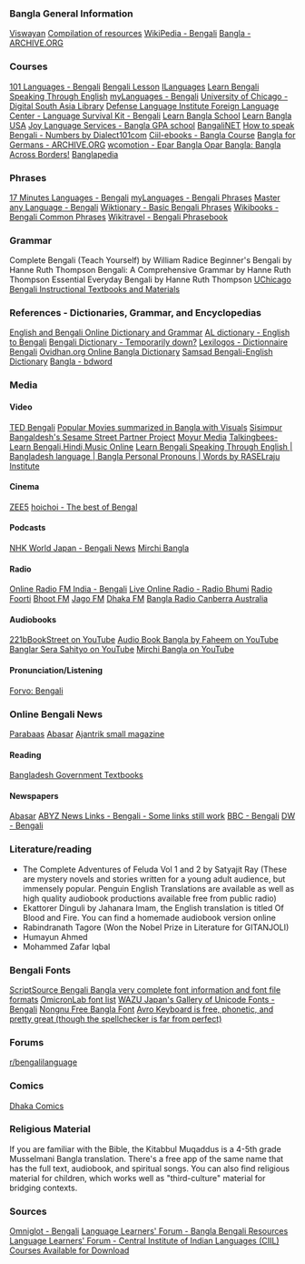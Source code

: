 ### Bangla General Information
[Viswayan](https://www.viswayan.com/)
[Compilation of resources](https://www.alllanguageresources.com/learning-bengali/)
[WikiPedia - Bengali](https://en.wikipedia.org/wiki/Bengali_language)
[Bangla - ARCHIVE.ORG](https://web.archive.org/web/20201122092253/http://www.betelco.com/bd/bangla/bangla.html)
### Courses
[101 Languages - Bengali](https://www.101languages.net/bengali/bengali-peace-corps-course/) 
[Bengali Lesson](http://www.ukindia.com/zip/zben01.htm) 
[ILanguages](http://ilanguages.org/bangla.php)
[Learn Bengali Speaking Through English](https://www.youtube.com/watch?v=3nl9oi4jWWI&list=PLe_24GBEOEsNZdn8fXiBguE1ELMmOsZHZ&ab_channel=RASELrajuInstitute) 
[myLanguages - Bengali](http://mylanguages.org/learn_bengali.php)
[University of Chicago - Digital South Asia Library](https://dsal.uchicago.edu/digbooks/dig_toc.html?BOOKID=PK1663.D6_1976) 
[Defense Language Institute Foreign Language Center - Language Survival Kit - Bengali](https://fieldsupport.dliflc.edu/products/bengali/bn_bc_LSK/default.html)
[Learn Bangla School](http://www.learnbangla.org/)
[Learn Bangla USA](https://www.learnbanglausa.com/)
[Joy Language Services - Bangla GPA school](https://www.joylanguageindia.com/)
[BangaliNET](https://www.bangalinet.com/learn_bangla.htm)
[How to speak Bengali - Numbers by Dialect101com](https://www.youtube.com/watch?v=5iQtAKx8K40)
[Ciil-ebooks - Bangla Course](http://www.ciil-ebooks.net/html/bbjbengali/contents.html)
[Bangla for Germans - ARCHIVE.ORG](https://web.archive.org/web/20210417033731/http://crossasia-repository.ub.uni-heidelberg.de/4387/1/Lehrbuch_3.pdf)
[wcomotion - Epar Bangla Opar Bangla: Bangla Across Borders!](https://els2.comotion.uw.edu/product/epar-bangla-opar-bangla-bangla-across-borders)
[Banglapedia](https://bn.banglapedia.org/index.php/%E0%A6%AA%E0%A7%8D%E0%A6%B0%E0%A6%A7%E0%A6%BE%E0%A6%A8_%E0%A6%AA%E0%A6%BE%E0%A6%A4%E0%A6%BE)
### Phrases
[17 Minutes Languages - Bengali](https://www.17-minute-world-languages.com/en/bengali/)
[myLanguages - Bengali Phrases](https://mylanguages.org/multimedia/bengali_audio_phrases.php)
[Master any Language - Bengali](https://www.masteranylanguage.com/c/p/o/Bengali)
[Wiktionary - Basic Bengali Phrases](https://en.wiktionary.org/wiki/Appendix:Basic_Bengali_phrases)
[Wikibooks - Bengali Common Phrases](https://en.wikibooks.org/wiki/Bengali/Common_phrases)
[Wikitravel - Bengali Phrasebook](https://wikitravel.org/en/Bengali_phrasebook)
### Grammar
Complete Bengali (Teach Yourself) by William Radice
Beginner's Bengali by Hanne Ruth Thompson
Bengali: A Comprehensive Grammar by Hanne Ruth Thompson
Essential Everyday Bengali by Hanne Ruth Thompson
[UChicago Bengali Instructional Textbooks and Materials](http://home.uchicago.edu/~cbs2/banglainstruction.html)
### References - Dictionaries, Grammar, and Encyclopedias
[English and Bengali Online Dictionary and Grammar](https://www.english-bangla.com/)
[AL dictionary - English to Bengali](https://www.aldictionary.com/dictionary/english-to-bengali.html)
[Bengali Dictionary - Temporarily down?](https://www.bengali-dictionary.com/)
[Lexilogos - Dictionnaire Bengali](https://www.lexilogos.com/bengali_dictionnaire.htm)
[Ovidhan.org Online Bangla Dictionary](http://ovidhan.org/)
[Samsad Bengali-English Dictionary](https://dsal.uchicago.edu/dictionaries/biswas-bengali/)
[Bangla - bdword](https://www.bdword.com/english-to-bengali-meaning-dictionary)
### Media
#### Video
[TED Bengali](https://www.ted.com/talks?language=bn)
[Popular Movies summarized in Bangla with Visuals](https://www.youtube.com/c/CinemarGolpo)
[Sisimpur Bangaldesh's Sesame Street Partner Project](https://www.youtube.com/c/Sisimpur)
[Moyur Media](https://www.youtube.com/c/MoyurMedia)
[Talkingbees-Learn Bengali,Hindi,Music Online](https://www.youtube.com/talkingbees)
[Learn Bengali Speaking Through English | Bangladesh language | Bangla Personal Pronouns | Words by RASELraju Institute](https://www.youtube.com/watch?v=3nl9oi4jWWI&list=PLe_24GBEOEsNZdn8fXiBguE1ELMmOsZHZ)
#### Cinema
[ZEE5](https://www.zee5.com/global/)
[hoichoi - The best of Bengal](https://www.hoichoi.tv/)
#### Podcasts
[NHK World Japan - Bengali News](https://podcasts.apple.com/us/podcast/bengali-news-nhk-world-radio-japan/id147776656)
[Mirchi Bangla](https://www.youtube.com/user/MirchiBangla)
#### Radio
[Online Radio FM India - Bengali](https://onlineradiofm.in/language/bengali)
[Live Online Radio - Radio Bhumi](https://www.liveonlineradio.net/bangla/radio-bhumi.htm)
[Radio Foorti](https://liveonlineradio.net/radio-foorti)
[Bhoot FM](https://www.liveonlineradio.net/bhoot-fm)
[Jago FM](https://www.liveonlineradio.net/jago-fm)
[Dhaka FM](https://www.liveonlineradio.net/dhaka-fm)
[Bangla Radio Canberra Australia](https://www.banglaradio.org.au/)
#### Audiobooks
[221bBookStreet on YouTube](https://www.youtube.com/c/221bBookStreet)
[Audio Book Bangla by Faheem on YouTube](https://www.youtube.com/c/AudioBookBangla)
[Banglar Sera Sahityo on YouTube](https://www.youtube.com/c/BanglarSeraSahityo)
[Mirchi Bangla on YouTube](https://www.youtube.com/c/MirchiBangla)
#### Pronunciation/Listening  
[Forvo: Bengali](https://forvo.com/languages/bn/)
### Online Bengali News
[Parabaas](http://www.parabaas.com/)
[Abasar](http://www.abasar.net/)
[Ajantrik small magazine](http://ajantrik.8m.net/)
#### Reading
[Bangladesh Government Textbooks](https://banglabookspdf.blogspot.com/2013/03/free-download-nctb-ebooks-all-class.html)
#### Newspapers  
[Abasar](https://abasar.net/) 
[ABYZ News Links - Bengali - Some links still work](http://www.abyznewslinks.com/bangl.htm)
[BBC - Bengali](https://www.bbc.com/bengali) 
[DW - Bengali](https://www.dw.com/bn/%E0%A6%AC%E0%A6%BF%E0%A6%B7%E0%A7%9F/s-11929)
### Literature/reading
- The Complete Adventures of Feluda Vol 1 and 2 by Satyajit Ray (These are mystery novels and stories written for a young adult audience, but immensely popular. Penguin English Translations are available as well as high quality audiobook productions available free from public radio)
- Ekattorer Dinguli by Jahanara Imam, the English translation is titled Of Blood and Fire. You can find a homemade audiobook version online
- Rabindranath Tagore (Won the Nobel Prize in Literature for GITANJOLI)
- Humayun Ahmed
- Mohammed Zafar Iqbal
### Bengali Fonts
[ScriptSource Bengali Bangla very complete font information and font file formats](http://scriptsource.org/scr/Beng)
[OmicronLab font list](http://www.omicronlab.com/bangla-fonts.html)
[WAZU Japan's Gallery of Unicode Fonts - Bengali](http://www.wazu.jp/gallery/Fonts_Bengali.html)
[Nongnu Free Bangla Font](http://www.nongnu.org/freebangfont/)
[Avro Keyboard is free, phonetic, and pretty great (though the spellchecker is far from perfect)](https://www.omicronlab.com/avro-keyboard.html)
### Forums
[r/bengalilanguage](https://www.reddit.com/r/bengalilanguage/)  
### Comics
[Dhaka Comics](https://www.dhakacomics.com/)  
### Religious Material
If you are familiar with the Bible, the Kitabbul Muqaddus is a 4-5th grade Musselmani Bangla translation. There's a free app of the same name that has the full text, audiobook, and spiritual songs. You can also find religious material for children, which works well as "third-culture" material for bridging contexts.
### Sources
[Omniglot - Bengali](https://www.omniglot.com/writing/bengali.htm)
[Language Learners' Forum - Bangla Bengali Resources](https://forum.language-learners.org/viewtopic.php?f=19&t=17279)
[Language Learners' Forum - Central Institute of Indian Languages (CIIL) Courses Available for Download](https://forum.language-learners.org/viewtopic.php?f=19&t=16373)